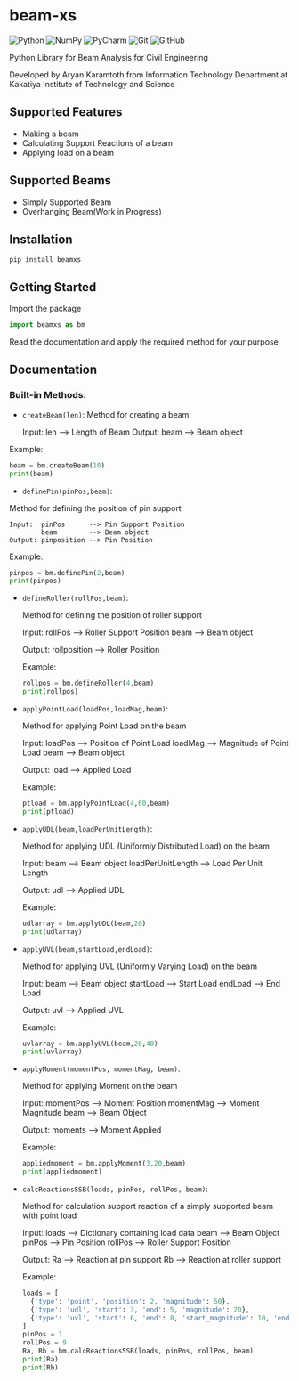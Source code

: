 # beam-xs


![Python](https://img.shields.io/badge/python-3670A0?style=for-the-badge&logo=python&logoColor=ffdd54)
![NumPy](https://img.shields.io/badge/numpy-%23013243.svg?style=for-the-badge&logo=numpy&logoColor=white)
![PyCharm](https://img.shields.io/badge/pycharm-143?style=for-the-badge&logo=pycharm&logoColor=black&color=black&labelColor=green)
![Git](https://img.shields.io/badge/git-%23F05033.svg?style=for-the-badge&logo=git&logoColor=white)
![GitHub](https://img.shields.io/badge/github-%23121011.svg?style=for-the-badge&logo=github&logoColor=white)

Python Library for Beam Analysis for Civil Engineering

Developed by Aryan Karamtoth from Information Technology Department at Kakatiya Institute of Technology and Science

## Supported Features

- Making a beam
- Calculating Support Reactions of a beam
- Applying load on a beam

## Supported Beams
- Simply Supported Beam
- Overhanging Beam(Work in Progress)

## Installation

```
pip install beamxs
```
## Getting Started

Import the package

```py
import beamxs as bm
```
Read the documentation and apply the required method for your purpose

## Documentation

### Built-in Methods:
- `createBeam(len)`:
Method for creating a beam

    Input:  len  --> Length of Beam
    Output: beam --> Beam object

Example:
```py
beam = bm.createBeam(10)
print(beam)
```

- `definePin(pinPos,beam)`:
  
Method for defining the position of pin support
   
    Input:  pinPos      --> Pin Support Position
            beam        --> Beam object
    Output: pinposition --> Pin Position

Example:
```py
pinpos = bm.definePin(2,beam)
print(pinpos)
```

- `defineRoller(rollPos,beam)`:
  
  Method for defining the position of roller support
    
    Input:  rollPos --> Roller Support Position
            beam    --> Beam object
           
    Output: rollposition --> Roller Position

  Example:
  ```py
  rollpos = bm.defineRoller(4,beam)
  print(rollpos)
  ```
- `applyPointLoad(loadPos,loadMag,beam)`:

  Method for applying Point Load on the beam
    
    Input:  loadPos --> Position of Point Load
            loadMag --> Magnitude of Point Load
            beam    --> Beam object
           
    Output: load    --> Applied Load 

  Example:
  ```py
  ptload = bm.applyPointLoad(4,60,beam)
  print(ptload)
  ```
  
- `applyUDL(beam,loadPerUnitLength)`:

  Method for applying UDL (Uniformly Distributed Load) on the beam
    
    Input:  beam              --> Beam object
            loadPerUnitLength --> Load Per Unit Length
           
    Output: udl               --> Applied UDL

  Example:
  
  ```py
  udlarray = bm.applyUDL(beam,20)
  print(udlarray)
  ```

- `applyUVL(beam,startLoad,endLoad)`:

  Method for applying UVL (Uniformly Varying Load) on the beam
    
    Input:  beam       --> Beam object
            startLoad  --> Start Load
            endLoad    --> End Load
    
    Output: uvl        --> Applied UVL

  Example:
  ```py
  uvlarray = bm.applyUVL(beam,20,40)
  print(uvlarray)
  ```
- `applyMoment(momentPos, momentMag, beam)`:

  Method for applying Moment on the beam
    
    Input:  momentPos --> Moment Position
            momentMag --> Moment Magnitude
            beam      --> Beam Object
            
    Output: moments    --> Moment Applied

  Example:
  ```py
  appliedmoment = bm.applyMoment(3,20,beam)
  print(appliedmoment)
  ```
- `calcReactionsSSB(loads, pinPos, rollPos, beam)`:

  Method for calculation support reaction of a simply supported beam with point load
    
    Input:  loads    --> Dictionary containing load data
            beam     --> Beam Object
            pinPos   --> Pin Position
            rollPos  --> Roller Support Position
            
    Output: Ra       --> Reaction at pin support
            Rb       --> Reaction at roller support

  Example:

  ```py
  loads = [
    {'type': 'point', 'position': 2, 'magnitude': 50},
    {'type': 'udl', 'start': 3, 'end': 5, 'magnitude': 20},
    {'type': 'uvl', 'start': 6, 'end': 8, 'start_magnitude': 10, 'end_magnitude': 30}
  ]
  pinPos = 1
  rollPos = 9
  Ra, Rb = bm.calcReactionsSSB(loads, pinPos, rollPos, beam)
  print(Ra)
  print(Rb)
  ```
  

